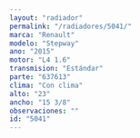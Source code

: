 ```yaml
---
layout: "radiador"
permalink: "/radiadores/5041/"
marca: "Renault"
modelo: "Stepway"
ano: "2015"
motor: "L4 1.6"
transmision: "Estándar"
parte: "637613"
clima: "Con clima"
alto: "23"
ancho: "15 3/8"
observaciones: ""
id: "5041"
---
```


